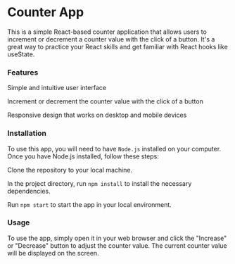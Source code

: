 # Counter App
This is a simple React-based counter application that allows users to increment or decrement a counter value with the click of a button. It's a great way to practice your React skills and get familiar with React hooks like useState.

### Features
Simple and intuitive user interface

Increment or decrement the counter value with the click of a button

Responsive design that works on desktop and mobile devices

### Installation
To use this app, you will need to have `Node.js` installed on your computer. Once you have Node.js installed, follow these steps:

Clone the repository to your local machine.

In the project directory, run `npm install` to install the necessary dependencies.

Run `npm start` to start the app in your local environment.

### Usage
To use the app, simply open it in your web browser and click the "Increase" or "Decrease" button to adjust the counter value. The current counter value will be displayed on the screen.
